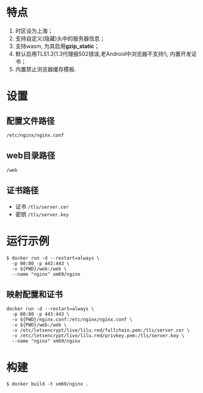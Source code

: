 # 特点

1. 时区设为上海；
2. 支持自定义(隐藏)头中的服务器信息；
3. 支持wasm, 为其启用**gzip_static**；
4. 默认启用TLS1.2(1.3代理报502错误,老Android中浏览器不支持!), 内置开发证书；
5. 内置禁止浏览器缓存模板.

# 设置

## 配置文件路径
`/etc/nginx/nginx.conf`

## web目录路径
`/web`

## 证书路径
* 证书 `/tls/server.cer`
* 密钥 `/tls/server.key`

# 运行示例

```
$ docker run -d --restart=always \
  -p 80:80 -p 443:443 \
  -v ${PWD}/web:/web \
  --name "nginx" xm69/nginx
```

## 映射配置和证书

```
docker run -d --restart=always \
  -p 80:80 -p 443:443 \
  -v ${PWD}/nginx.conf:/etc/nginx/nginx.conf \
  -v ${PWD}/web:/web \
  -v /etc/letsencrypt/live/lilu.red/fullchain.pem:/tls/server.cer \
  -v /etc/letsencrypt/live/lilu.red/privkey.pem:/tls/server.key \
  --name "nginx" xm69/nginx
```

# 构建
```
$ docker build -t xm69/nginx .
```
